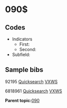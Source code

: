 # 090$

## Codes

-   Indicators
    -   First:
    -   Second:
-   Subfield:

## Sample bibs

92195 [Quicksearch](https://search.library.yale.edu/catalog/92195) [VXWS](http://prodorbis.library.yale.edu:7014/vxws/GetHoldingsService?bibId=92195)

6818961 [Quicksearch](https://search.library.yale.edu/catalog/6818961) [VXWS](http://prodorbis.library.yale.edu:7014/vxws/GetHoldingsService?bibId=6818961)

**Parent topic:**[090](../../tags/090/090.md)

